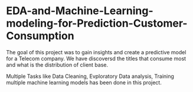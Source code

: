 # EDA-and-Machine-Learning-modeling-for-Prediction-Customer-Consumption

The goal of this project was to gain insights and create a predictive model for a Telecom company.
We have discoversd the titles that consume most and what is the distribution of client base.

Multiple Tasks like Data Cleaning, Evploratory Data analysis, Training multiple machine learning models has been done in this project.
